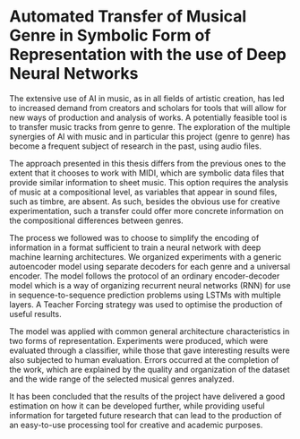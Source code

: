 # Automated Transfer of Musical Genre in Symbolic Form of Representation with the use of Deep Neural Networks

The extensive use of AI in music, as in all fields of artistic creation, has led to increased demand from creators and scholars for tools that will allow for new ways of
production and analysis of works. A potentially feasible tool is to transfer music tracks from genre to genre. The exploration of the multiple synergies of AI with music and in particular this project (genre to genre) has become a frequent subject of research in the past, using audio files. 

The approach presented in this thesis differs from the previous ones to the extent that it chooses to work with MIDI, which are symbolic data files that provide similar information to sheet music. This option requires the analysis of music at a compositional level, as variables that appear in sound files, such as timbre, are absent. As such, besides the obvious use for creative experimentation, such a transfer could offer more concrete information on the compositional differences between genres.

The process we followed was to choose to simplify the encoding of information in a format sufficient to train a neural network with deep machine learning architectures. We organized experiments with a generic autoencoder model using separate decoders for each genre and a universal encoder. The model follows the protocol of an ordinary encoder-decoder model which is a way of organizing recurrent neural networks (RNN) for use in sequence-to-sequence prediction problems using LSTMs with multiple layers. A Teacher Forcing strategy was used to optimise the production of useful results. 

The model was applied with common general architecture characteristics in two forms of representation. Experiments were produced, which were evaluated through a classifier, while those that gave interesting results were also subjected to human evaluation. Errors occurred at the completion of the work, which are explained by the quality and organization of the dataset and the wide range of the selected musical genres analyzed.

It has been concluded that the results of the project have delivered a good estimation on how it can be developed further, while providing useful information for targeted future research that can lead to the production of an easy-to-use processing tool for creative and academic purposes.
